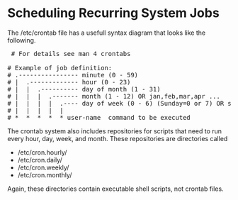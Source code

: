 <h1>Scheduling Recurring System Jobs</h1>


The /etc/crontab file has a usefull syntax diagram that looks like the following.
<pre>
 # For details see man 4 crontabs

# Example of job definition:
# .---------------- minute (0 - 59)
# |  .------------- hour (0 - 23)
# |  |  .---------- day of month (1 - 31)
# |  |  |  .------- month (1 - 12) OR jan,feb,mar,apr ...
# |  |  |  |  .---- day of week (0 - 6) (Sunday=0 or 7) OR sun,mon,tue ...
# |  |  |  |  |
# *  *  *  *  * user-name  command to be executed
</pre>

The crontab system also includes repositories for scripts that need to run every hour, day, week, and month. These repositories are directories called 
- /etc/cron.hourly/
- /etc/cron.daily/ 
- /etc/cron.weekly/
- /etc/cron.monthly/

Again, these directories contain executable shell scripts, not crontab files. 